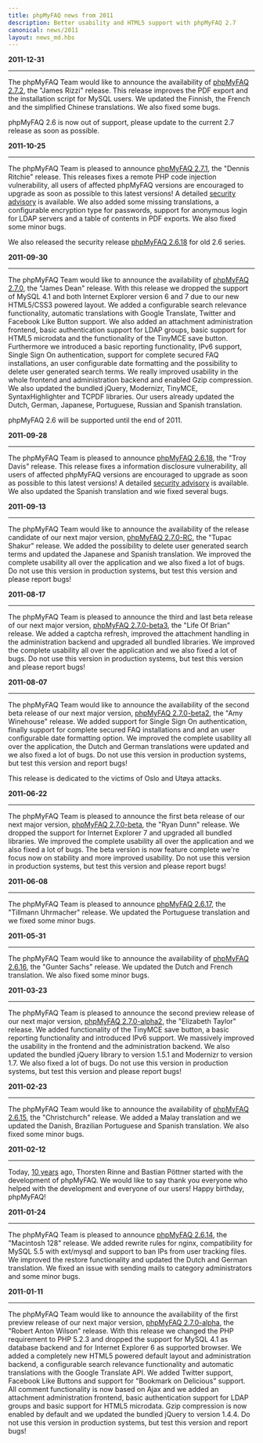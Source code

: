 ```yaml
---
title: phpMyFAQ news from 2011
description: Better usability and HTML5 support with phpMyFAQ 2.7
canonical: news/2011
layout: news_md.hbs
---
```


**2011-12-31**

---

The phpMyFAQ Team would like to announce the availability of [phpMyFAQ 2.7.2](/download),
the "James Rizzi" release. This release improves the PDF export and the installation script for MySQL
users. We updated the Finnish, the French and the simplified Chinese translations. We also fixed some
bugs.

phpMyFAQ 2.6 is now out of support, please update to the current 2.7 release as soon as possible.

**2011-10-25**

---

The phpMyFAQ Team is pleased to announce [phpMyFAQ 2.7.1](/download),
the "Dennis Ritchie" release. This releases fixes a remote PHP code injection vulnerability, all users of affected
phpMyFAQ versions are encouraged to upgrade as soon as possible to this latest versions! A detailed
[security advisory](/security/advisory-2011-10-25) is available. We also added
some missing translations, a configurable encryption type for passwords, support for anonymous login for
LDAP servers and a table of contents in PDF exports. We also fixed some minor bugs.

We also released the security release [phpMyFAQ 2.6.18](/download) for
old 2.6 series.

**2011-09-30**

---

The phpMyFAQ Team would like to announce the availability of [phpMyFAQ 2.7.0](/download),
the "James Dean" release. With this release we dropped the support of MySQL 4.1 and both Internet Explorer
version 6 and 7 due to our new HTML5/CSS3 powered layout. We added a configurable search relevance functionality,
automatic translations with Google Translate, Twitter and Facebook Like Button support. We also added an attachment
administration frontend, basic authentication support for LDAP groups, basic support for HTML5 microdata and
the functionality of the TinyMCE save button. Furthermore we introduced a basic reporting functionality,
IPv6 support, Single Sign On authentication, support for complete secured FAQ installations, an user configurable
date formatting and the possibility to delete user generated search terms. We really improved usability in
the whole frontend and administration backend and enabled Gzip compression. We also updated the bundled jQuery,
Modernizr, TinyMCE, SyntaxHighlighter and TCPDF libraries. Our users already updated the Dutch, German,
Japanese, Portuguese, Russian and Spanish translation.

phpMyFAQ 2.6 will be supported until the end of 2011.

**2011-09-28**

---

The phpMyFAQ Team is pleased to announce [phpMyFAQ 2.6.18](/download),
the "Troy Davis" release. This release fixes a information disclosure vulnerability, all users of affected
phpMyFAQ versions are encouraged to upgrade as soon as possible to this latest versions! A detailed
[security advisory](/security/advisory-2011-09-28) is available. We also updated the Spanish translation
and wie fixed several bugs.

**2011-09-13**

---

The phpMyFAQ Team would like to announce the availability of the release candidate of our next major version,
[phpMyFAQ 2.7.0-RC](/download), the "Tupac Shakur" release. We added
the possibility to delete user generated search terms and updated the Japanese and Spanish translation. We
improved the complete usability all over the application and we also fixed a lot of bugs. Do not use this
version in production systems, but test this version and please report bugs!

**2011-08-17**

---

The phpMyFAQ Team is pleased to announce the third and last beta release of our next major version,
[phpMyFAQ 2.7.0-beta3](/download), the "Life Of Brian" release.
We added a captcha refresh, improved the attachment handling in the administration backend and upgraded all
bundled libraries. We improved the complete usability all over the application and we also fixed a lot of
bugs. Do not use this version in production systems, but test this version and please report bugs!

**2011-08-07**

---

The phpMyFAQ Team would like to announce the availability of the second beta release of our next major version,
[phpMyFAQ 2.7.0-beta2](/download), the "Amy Winehouse" release.
We added support for Single Sign On authentication, finally support for complete secured FAQ installations and
and an user configurable date formatting option. We improved the complete usability all over the application,
the Dutch and German translations were updated and we also fixed a lot of bugs. Do not use this version in
production systems, but test this version and report bugs!

This release is dedicated to the victims of Oslo and Utøya attacks.

**2011-06-22**

---

The phpMyFAQ Team is pleased to announce the first beta release of our next major version,
[phpMyFAQ 2.7.0-beta](/download), the "Ryan Dunn" release.
We dropped the support for Internet Explorer 7 and upgraded all bundled libraries. We improved the complete
usability all over the application and we also fixed a lot of bugs. The beta version is now feature complete
we're focus now on stability and more improved usability. Do not use this version in production systems, but
test this version and please report bugs!

**2011-06-08**

---

The phpMyFAQ Team is pleased to announce [phpMyFAQ 2.6.17](/download), the
"Tillmann Uhrmacher" release. We updated the Portuguese translation and we fixed some minor bugs.

**2011-05-31**

---

The phpMyFAQ Team would like to announce the availability of
[phpMyFAQ 2.6.16](/download), the "Gunter Sachs" release. We updated
the Dutch and French translation. We also fixed some minor bugs.

**2011-03-23**

---

The phpMyFAQ Team is pleased to announce the second preview release of our next major version,
[phpMyFAQ 2.7.0-alpha2](/download), the "Elizabeth Taylor" release.
We added functionality of the TinyMCE save button, a basic reporting functionality and introduced IPv6
support. We massively improved the usability in the frontend and the administration backend. We also updated
the bundled jQuery library to version 1.5.1 and Modernizr to version 1.7. We also fixed a lot of bugs.
Do not use this version in production systems, but test this version and please report bugs!

**2011-02-23**

---

The phpMyFAQ Team would like to announce the availability of
[phpMyFAQ 2.6.15](/download), the "Christchurch" release. We added
a Malay translation and we updated the Danish, Brazilian Portuguese and Spanish translation. We also fixed
some minor bugs.

**2011-02-12**

---

Today, [10 years](/10years) ago, Thorsten Rinne and Bastian Pöttner
started with the development of phpMyFAQ. We would like to say thank you everyone who helped with the
development and everyone of our users! Happy birthday, phpMyFAQ!

**2011-01-24**

---

The phpMyFAQ Team is pleased to announce [phpMyFAQ 2.6.14](/download), the
"Macintosh 128" release. We added rewrite rules for nginx, compatibility for MySQL 5.5 with ext/mysql and
support to ban IPs from user tracking files. We improved the restore functionality and updated the Dutch and
German translation. We fixed an issue with sending mails to category administrators and some minor bugs.

**2011-01-11**

---

The phpMyFAQ Team would like to announce the availability of the first preview release of our next major version,
[phpMyFAQ 2.7.0-alpha](/download), the "Robert Anton Wilson" release.
With this release we changed the PHP requirement to PHP 5.2.3 and dropped the support for MySQL 4.1 as
database backend and for Internet Explorer 6 as supported browser. We added a completely new HTML5 powered
default layout and administration backend, a configurable search relevance functionality and automatic
translations with the Google Translate API. We added Twitter support, Facebook Like Buttons and support for
"Bookmark on Delicious" support. All comment functionality is now based on Ajax and we added an attachment
administration frontend, basic authentication support for LDAP groups and basic support for HTML5 microdata.
Gzip compression is now enabled by default and we updated the bundled jQuery to version 1.4.4. Do not use
this version in production systems, but test this version and report bugs!
